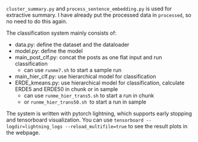 `cluster_summary.py` and `process_sentence_embedding.py` is used for extractive summary. I have already put the processed data in `processed`, so no need to do this again.

The classification system mainly consists of:
- data.py: define the dataset and the dataloader
- model.py: define the model
- main_post_clf.py: concat the posts as one flat input and run classification
    - can use `runme7.sh` to start a sample run
- main_hier_clf.py: use hierarchical model for classification
- ERDE_kmeans.py: use hierarchical model for classification, calculate ERDE5 and ERDE50 in chunk or in sample
    - can use `runme_hier_trans5.sh` to start a run in chunk
    - or `runme_hier_trans50.sh `to start a run in sample

The system is written with pytorch lightning, which supports early stopping and tensorboard visualization. You can use `tensorboard --logdir=lightning_logs --reload_multifile=true` to see the result plots in the webpage.
